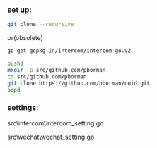 ### set up:

```bash
git clone --recursive
```

or(obsolete)

```bash
go get gopkg.in/intercom/intercom-go.v2

pushd
mkdir -p src/github.com/pborman
cd src/github.com/pborman
git clone https://github.com/pborman/uuid.git
popd

```


### settings:

src\intercom\intercom_setting.go

src\wechat\wechat_setting.go

